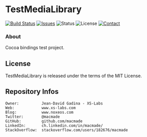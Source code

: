 TestMediaLibrary
================

[![Build Status](https://img.shields.io/travis/macmade/TestMediaLibrary.svg?branch=master&style=flat)](https://travis-ci.org/macmade/TestMediaLibrary)
[![Issues](http://img.shields.io/github/issues/macmade/TestMediaLibrary.svg?style=flat)](https://github.com/macmade/TestMediaLibrary/issues)
![Status](https://img.shields.io/badge/status-inactive-lightgray.svg?style=flat)
![License](https://img.shields.io/badge/license-mit-brightgreen.svg?style=flat)
[![Contact](https://img.shields.io/badge/contact-@macmade-blue.svg?style=flat)](https://twitter.com/macmade)

### About

Cocoa bindings test project.

License
-------

TestMediaLibrary is released under the terms of the MIT License.

Repository Infos
----------------

    Owner:			Jean-David Gadina - XS-Labs
    Web:			www.xs-labs.com
    Blog:			www.noxeos.com
    Twitter:		@macmade
    GitHub:			github.com/macmade
    LinkedIn:		ch.linkedin.com/in/macmade/
    StackOverflow:	stackoverflow.com/users/182676/macmade
